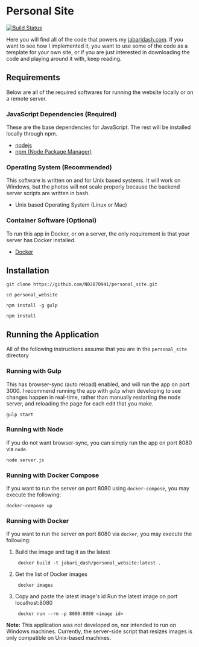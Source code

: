 # Personal Site

[![Build Status](https://travis-ci.org/N02870941/personal_site.svg?branch=dev)](https://travis-ci.org/{n02870941}/{personal_site})


Here you will find all of the code that powers my [jabaridash.com](jabaridash.com). If you want to see how I implemented it, you want to use some of the code as a template for your own site, or if you are just interested in downloading the code and playing around it with, keep reading.

## Requirements
Below are all of the required softwares for running the website locally or on a remote server.

### JavaScript Dependencies (Required)
These are the base dependencies for JavaScript. The rest will be installed locally through npm.

- [nodejs](https://nodejs.org/en/download/package-manager/)
- [npm (Node Package Manager)](https://www.npmjs.com/get-npm)

### Operating System (Recommended)
This software is written on and for Unix based systems. It will work on Windows, but the photos will not scale properly because the backend server scripts are written in bash.

- Unix based Operating System (Linux or Mac)

### Container Software (Optional)
To run this app in Docker, or on a server, the only requirement is that your server has Docker installed.

- [Docker](https://docs.docker.com/engine/installation/)

## Installation
    git clone https://github.com/N02870941/personal_site.git

    cd personal_website

    npm install -g gulp

    npm install

## Running the Application
All of the following instructions assume that you are in the `personal_site` directory

### Running with Gulp
This has browser-sync (auto reload) enabled, and will run the app on port 3000. I recommend running the app with `gulp` when developing to see changes happen in real-time, rather than manually restarting the node server, and reloading the page for each edit that you make.

    gulp start

### Running with Node  
If you do not want browser-sync, you can simply run the app on port 8080 via `node`.

    node server.js

### Running with Docker Compose
If you want to run the server on port 8080 using `docker-compose`, you may execute the following:

    docker-compose up

### Running with Docker  
If you want to run the server on port 8080 via `docker`, you may execute the following:

1. Build the image and tag it as the latest

        docker build -t jabari_dash/personal_website:latest .

2. Get the list of Docker images

        docker images

3. Copy and paste the latest image's id
Run the latest image on port localhost:8080

        docker run --rm -p 8080:8080 <image id>

**Note:** This application was not developed on, nor intended to run on Windows machines. Currently, the server-side script that resizes images is only compatible on Unix-based machines.
